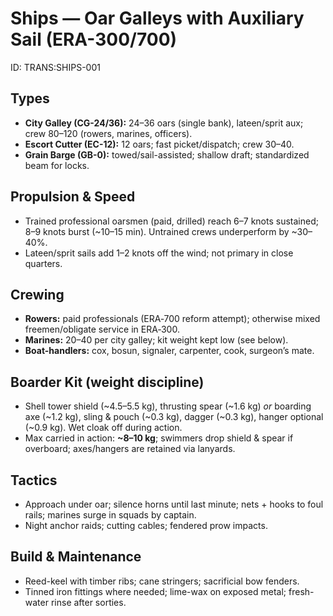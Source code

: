 # Ships — Oar Galleys with Auxiliary Sail (ERA-300/700)
ID: TRANS:SHIPS-001

## Types
- **City Galley (CG-24/36):** 24–36 oars (single bank), lateen/sprit aux; crew 80–120 (rowers, marines, officers).
- **Escort Cutter (EC-12):** 12 oars; fast picket/dispatch; crew 30–40.
- **Grain Barge (GB-0):** towed/sail-assisted; shallow draft; standardized beam for locks.

## Propulsion & Speed
- Trained professional oarsmen (paid, drilled) reach 6–7 knots sustained; 8–9 knots burst (~10–15 min). Untrained crews underperform by ~30–40%.
- Lateen/sprit sails add 1–2 knots off the wind; not primary in close quarters.

## Crewing
- **Rowers:** paid professionals (ERA‑700 reform attempt); otherwise mixed freemen/obligate service in ERA‑300.
- **Marines:** 20–40 per city galley; kit weight kept low (see below).
- **Boat-handlers:** cox, bosun, signaler, carpenter, cook, surgeon’s mate.

## Boarder Kit (weight discipline)
- Shell tower shield (~4.5–5.5 kg), thrusting spear (~1.6 kg) *or* boarding axe (~1.2 kg), sling & pouch (~0.3 kg), dagger (~0.3 kg), hanger optional (~0.9 kg). Wet cloak off during action.
- Max carried in action: **~8–10 kg**; swimmers drop shield & spear if overboard; axes/hangers are retained via lanyards.

## Tactics
- Approach under oar; silence horns until last minute; nets + hooks to foul rails; marines surge in squads by captain.
- Night anchor raids; cutting cables; fendered prow impacts.

## Build & Maintenance
- Reed-keel with timber ribs; cane stringers; sacrificial bow fenders.
- Tinned iron fittings where needed; lime-wax on exposed metal; fresh-water rinse after sorties.
